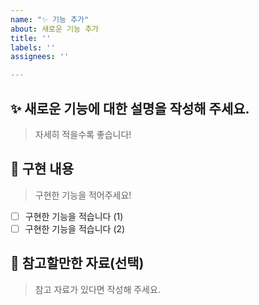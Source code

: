 ```yaml
---
name: "✨ 기능 추가"
about: 새로운 기능 추가
title: ''
labels: ''
assignees: ''

---
```


## ✨ 새로운 기능에 대한 설명을 작성해 주세요.

> 자세히 적을수록 좋습니다!

## 📌 구현 내용
> 구현한 기능을 적어주세요!

- [ ] 구현한 기능을 적습니다 (1)
- [ ] 구현한 기능을 적습니다 (2)
     
## 📑 참고할만한 자료(선택)

> 참고 자료가 있다면 작성해 주세요.
